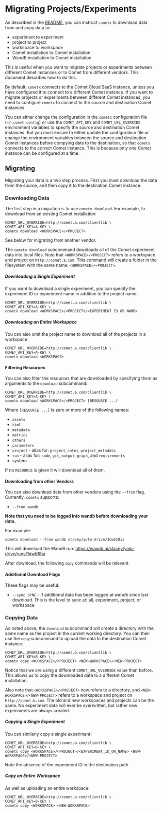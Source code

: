 # Migrating Projects/Experiments

As described in the [README](README.md), you can instruct `cometx` to
download data from and copy data to:

* experiment to experiment
* project to project
* workspace to workspace
* Comet installation to Comet installation
* WandB installation to Comet installation

This is useful when you want to migrate projects or experiments
between different Comet instances or to Comet from different
vendors. This document describes how to do this.

By default, `cometx` connects to the Comet Cloud SaaS instance, unless you have
configured it to connect to a different Comet instance. If you want to migrate
projects or experiments between different Comet instances, you need to
configure `cometx` to connect to the source and destination Comet instances.

You can either change the configuration in the `cometx` configuration file
(`~/.comet.config`) or use the `COMET_API_KEY` and `COMET_URL_OVERRIDE`
environment variables to specify the source and destination Comet instances.
But you must ensure to either update the configuration file or change the
environment variables between the source and destination Comet instances before
compying data to the destination, so that `cometx` connects to the correct
Comet instance. This is because only one Comet instance can be configured at a
time.

## Migrating

Migrating your data is a two step process. First you must download the data
from the source, and then copy it to the destination Comet instance.

### Downloading Data

The first step in a migration is to use `cometx download`.
For example, to download from an existing Comet installation:

```shell
COMET_URL_OVERRIDE=http://comet.a.com/clientlib \
COMET_API_KEY=A-KEY \
cometx download <WORKSPACE>/<PROJECT>
```
See below for migrating from another vendor.

The `cometx download` subcommand downloads all of the Comet experiment
data into local files. Note that `<WORKSPACE>/<PROJECT>` refers to a
workspace and project on `http://comet.a.com`. This command will
create a folder in the filesystem with the same name:
`<WORKSPACE>/<PROJECT>`.

##### Downloading a Single Experiment

If you want to download a single experiment, you can specify the
experiment ID or experiment name in addition to the project name:

```shell
COMET_URL_OVERRIDE=http://comet.a.com/clientlib \
COMET_API_KEY=A-KEY \
cometx download <WORKSPACE>/<PROJECT>/<EXPERIMENT_ID_OR_NAME>
```

##### Downloading an Entire Workspace

You can also omit the project name to download all of the projects in
a workspace:

```shell
COMET_URL_OVERRIDE=http://comet.a.com/clientlib \
COMET_API_KEY=A-KEY \
cometx download <WORKSPACE>
```

#### Filtering Resources

You can also filter the resources that are downloaded by specifying them as
arguments to the `download` subcommand:

```shell
COMET_URL_OVERRIDE=http://comet.a.com/clientlib \
COMET_API_KEY=A-KEY \
cometx download <WORKSPACE>/<PROJECT> [RESOURCE ...]
```

Where `[RESOURCE ...]` is zero or more of the following names:

* `assets`
* `html`
* `metadata`
* `metrics`
* `others`
* `parameters`
* `project` - alias for: `project_notes`, `project_metadata`
* `run` - alias for: `code`, `git`, `output`, `graph`, and `requirements`
* system

If no `RESOURCE` is given it will download all of them.

#### Downloading from other Vendors

You can also download data from other vendors using the `--from`
flag. Currently, `cometx` supports:

* `--from wandb`

**Note that you need to be logged into wandb before downloading your
data.**

For example:

```shell
cometx download --from wandb stacey/yolo-drive/1dwb18ia
```

This will download the WandB run: https://wandb.ai/stacey/yolo-drive/runs/1dwb18ia

After download, the following `copy` commands will be relevant.

#### Additional Download Flags

These flags may be useful:

* `--sync SYNC` - if additional data has been logged at wandb since last download. This is the level to sync at: all, experiment, project, or workspace

### Copying Data

As noted above, the `download` subcommand will create a directory with
the same name as the project in the current working directory. You can
then use the `copy` subcommand to upload the data to the destination
Comet instance.

```shell
COMET_URL_OVERRIDE=http://comet.b.com/clientlib \
COMET_API_KEY=B-KEY \
cometx copy <WORKSPACE>/<PROJECT> <NEW-WORKSPACE>/<NEW-PROJECT>
```

Notice that we are using a different `COMET_URL_OVERRIDE` value than
before. This allows us to copy the downloaded data to a different
Comet installation.

Also note that `<WORKSPACE>/<PROJECT>` now refers to a directory, and
`<NEW-WORKSPACE>/<NEW-PROJECT>` refers to a workspace and project on
`http://comet.b.com`. The old and new workspaces and projects can be
the same. No experiment data will ever be overwritten, but rather new
experiments are always created.

##### Copying a Single Experiment

You can similarly copy a single experiment:

```shell
COMET_URL_OVERRIDE=http://comet.b.com/clientlib \
COMET_API_KEY=B-KEY \
cometx copy <WORKSPACE>/<PROJECT>/<EXPERIMENT_ID_OR_NAME> <NEW-WORKSPACE>/<NEW-PROJECT>
```

Note the absence of the experiment ID in the destination path.

##### Copy an Entire Workspace

As well as uploading an entire workspace:

```shell
COMET_URL_OVERRIDE=http://comet.b.com/clientlib \
COMET_API_KEY=B-KEY \
cometx copy <WORKSPACE> <NEW-WORKSPACE>
```
